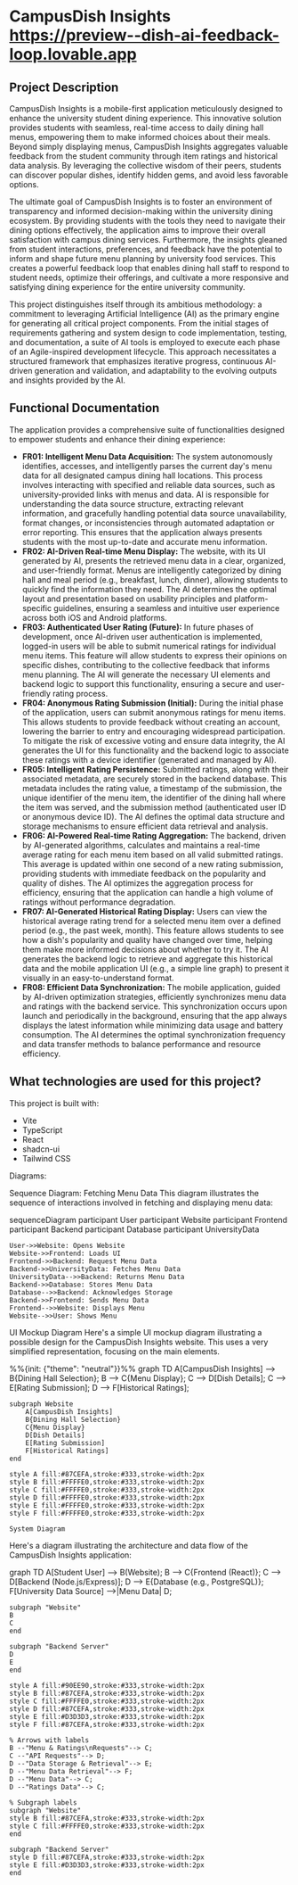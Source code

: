 # CampusDish Insights https://preview--dish-ai-feedback-loop.lovable.app

## Project Description

CampusDish Insights is a mobile-first application meticulously designed to enhance the university student dining experience. This innovative solution provides students with seamless, real-time access to daily dining hall menus, empowering them to make informed choices about their meals. Beyond simply displaying menus, CampusDish Insights aggregates valuable feedback from the student community through item ratings and historical data analysis. By leveraging the collective wisdom of their peers, students can discover popular dishes, identify hidden gems, and avoid less favorable options.

The ultimate goal of CampusDish Insights is to foster an environment of transparency and informed decision-making within the university dining ecosystem. By providing students with the tools they need to navigate their dining options effectively, the application aims to improve their overall satisfaction with campus dining services. Furthermore, the insights gleaned from student interactions, preferences, and feedback have the potential to inform and shape future menu planning by university food services. This creates a powerful feedback loop that enables dining hall staff to respond to student needs, optimize their offerings, and cultivate a more responsive and satisfying dining experience for the entire university community.

This project distinguishes itself through its ambitious methodology: a commitment to leveraging Artificial Intelligence (AI) as the primary engine for generating all critical project components. From the initial stages of requirements gathering and system design to code implementation, testing, and documentation, a suite of AI tools is employed to execute each phase of an Agile-inspired development lifecycle. This approach necessitates a structured framework that emphasizes iterative progress, continuous AI-driven generation and validation, and adaptability to the evolving outputs and insights provided by the AI.

## Functional Documentation

The application provides a comprehensive suite of functionalities designed to empower students and enhance their dining experience:

* **FR01: Intelligent Menu Data Acquisition:** The system autonomously identifies, accesses, and intelligently parses the current day's menu data for all designated campus dining hall locations. This process involves interacting with specified and reliable data sources, such as university-provided links with menus and data. AI is responsible for understanding the data source structure, extracting relevant information, and gracefully handling potential data source unavailability, format changes, or inconsistencies through automated adaptation or error reporting. This ensures that the application always presents students with the most up-to-date and accurate menu information.
* **FR02: AI-Driven Real-time Menu Display:** The website, with its UI generated by AI, presents the retrieved menu data in a clear, organized, and user-friendly format. Menus are intelligently categorized by dining hall and meal period (e.g., breakfast, lunch, dinner), allowing students to quickly find the information they need. The AI determines the optimal layout and presentation based on usability principles and platform-specific guidelines, ensuring a seamless and intuitive user experience across both iOS and Android platforms.
* **FR03: Authenticated User Rating (Future):** In future phases of development, once AI-driven user authentication is implemented, logged-in users will be able to submit numerical ratings for individual menu items. This feature will allow students to express their opinions on specific dishes, contributing to the collective feedback that informs menu planning. The AI will generate the necessary UI elements and backend logic to support this functionality, ensuring a secure and user-friendly rating process.
* **FR04: Anonymous Rating Submission (Initial):** During the initial phase of the application, users can submit anonymous ratings for menu items. This allows students to provide feedback without creating an account, lowering the barrier to entry and encouraging widespread participation. To mitigate the risk of excessive voting and ensure data integrity, the AI generates the UI for this functionality and the backend logic to associate these ratings with a device identifier (generated and managed by AI).
* **FR05: Intelligent Rating Persistence:** Submitted ratings, along with their associated metadata, are securely stored in the backend database. This metadata includes the rating value, a timestamp of the submission, the unique identifier of the menu item, the identifier of the dining hall where the item was served, and the submission method (authenticated user ID or anonymous device ID). The AI defines the optimal data structure and storage mechanisms to ensure efficient data retrieval and analysis.
* **FR06: AI-Powered Real-time Rating Aggregation:** The backend, driven by AI-generated algorithms, calculates and maintains a real-time average rating for each menu item based on all valid submitted ratings. This average is updated within one second of a new rating submission, providing students with immediate feedback on the popularity and quality of dishes. The AI optimizes the aggregation process for efficiency, ensuring that the application can handle a high volume of ratings without performance degradation.
* **FR07: AI-Generated Historical Rating Display:** Users can view the historical average rating trend for a selected menu item over a defined period (e.g., the past week, month). This feature allows students to see how a dish's popularity and quality have changed over time, helping them make more informed decisions about whether to try it. The AI generates the backend logic to retrieve and aggregate this historical data and the mobile application UI (e.g., a simple line graph) to present it visually in an easy-to-understand format.
* **FR08: Efficient Data Synchronization:** The mobile application, guided by AI-driven optimization strategies, efficiently synchronizes menu data and ratings with the backend service. This synchronization occurs upon launch and periodically in the background, ensuring that the app always displays the latest information while minimizing data usage and battery consumption. The AI determines the optimal synchronization frequency and data transfer methods to balance performance and resource efficiency.


## What technologies are used for this project?

This project is built with:

- Vite
- TypeScript
- React
- shadcn-ui
- Tailwind CSS

Diagrams: 

Sequence Diagram: Fetching Menu Data
This diagram illustrates the sequence of interactions involved in fetching and displaying menu data:

sequenceDiagram
    participant User
    participant Website
    participant Frontend
    participant Backend
    participant Database
    participant UniversityData

    User->>Website: Opens Website
    Website->>Frontend: Loads UI
    Frontend->>Backend: Request Menu Data
    Backend->>UniversityData: Fetches Menu Data
    UniversityData-->>Backend: Returns Menu Data
    Backend->>Database: Stores Menu Data
    Database-->>Backend: Acknowledges Storage
    Backend->>Frontend: Sends Menu Data
    Frontend-->>Website: Displays Menu
    Website-->>User: Shows Menu

UI Mockup Diagram
Here's a simple UI mockup diagram illustrating a possible design for the CampusDish Insights website. This uses a very simplified representation, focusing on the main elements.

%%{init: {"theme": "neutral"}}%%
graph TD
    A[CampusDish Insights] --> B{Dining Hall Selection};
    B --> C{Menu Display};
    C --> D[Dish Details];
    C --> E[Rating Submission];
    D --> F[Historical Ratings];

    subgraph Website
        A[CampusDish Insights]
        B{Dining Hall Selection}
        C{Menu Display}
        D[Dish Details]
        E[Rating Submission]
        F[Historical Ratings]
    end

    style A fill:#87CEFA,stroke:#333,stroke-width:2px
    style B fill:#FFFFE0,stroke:#333,stroke-width:2px
    style C fill:#FFFFE0,stroke:#333,stroke-width:2px
    style D fill:#FFFFE0,stroke:#333,stroke-width:2px
    style E fill:#FFFFE0,stroke:#333,stroke-width:2px
    style F fill:#FFFFE0,stroke:#333,stroke-width:2px

    System Diagram
Here's a diagram illustrating the architecture and data flow of the CampusDish Insights application:

graph TD
    A[Student User] --> B(Website);
    B --> C{Frontend (React)};
    C --> D[Backend (Node.js/Express)];
    D --> E{Database (e.g., PostgreSQL)};
    F[University Data Source] -->|Menu Data| D;

    subgraph "Website"
    B
    C
    end

    subgraph "Backend Server"
    D
    E
    end

    style A fill:#90EE90,stroke:#333,stroke-width:2px
    style B fill:#87CEFA,stroke:#333,stroke-width:2px
    style C fill:#FFFFE0,stroke:#333,stroke-width:2px
    style D fill:#87CEFA,stroke:#333,stroke-width:2px
    style E fill:#D3D3D3,stroke:#333,stroke-width:2px
    style F fill:#87CEFA,stroke:#333,stroke-width:2px

    % Arrows with labels
    B --"Menu & Ratings\nRequests"--> C;
    C --"API Requests"--> D;
    D --"Data Storage & Retrieval"--> E;
    D --"Menu Data Retrieval"--> F;
    D --"Menu Data"--> C;
    D --"Ratings Data"--> C;

    % Subgraph labels
    subgraph "Website"
    style B fill:#87CEFA,stroke:#333,stroke-width:2px
    style C fill:#FFFFE0,stroke:#333,stroke-width:2px
    end

    subgraph "Backend Server"
    style D fill:#87CEFA,stroke:#333,stroke-width:2px
    style E fill:#D3D3D3,stroke:#333,stroke-width:2px
    end


